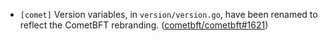- `[comet]` Version variables, in `version/version.go`, have been renamed to reflect the CometBFT rebranding. 
   ([cometbft/cometbft\#1621](https://github.com/cometbft/cometbft/pull/1621))
